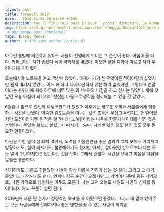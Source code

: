 ```yaml
---
layout: post
title: farewell 2018
date:   2019-01-01 00:01:00 +0900
description: You’ll find this post in your `_posts` directory. Go ahead and edit it and re-build the site to see your changes. # Add post description (optional)
img: https://s3.ap-northeast-2.amazonaws.com/rohegggithubio/2019japan.png
 # Add image post (optional)
tags: [Blog, Memo]
author:  # Add name author (optional)
---
```

아무런 불빛에 의존하지 않아도 사물이 선명하게 보이는 그 순간이 좋다. 아침이 올 때다. 
커피보다는 차가 좋겠다 싶어 국화차를 내렸다. 따뜻한 물을 다기에 따르고 차가 우러나기를 기다렸다. 

오늘에서야 노트북을 켜고 책상에 앉았다. 어제가 가기 전 무엇이든 적어야할까 싶었지만 왠지 내키지 않았다. 어느 해 하나 다사다난하지 않은 해가 없었지만, 그렇다고 연말이라는 분위기에 취해 하루에 너무 많은 의미부여와 다짐을 하고 싶지는 않았다. 새해 첫날인 오늘 아침이 되어서야 잔잔한 마음으로 생각을 정리해볼 수 있을 것 같았다.

6월을 기점으로 한번의 터닝포인트가 있었고 이후에는 새로운 조직과 사람들에게 적응하는 시간을 보냈다. 익숙한 컴포트존을 떠나는 것은 조금은 무섭고 두렵기도 한 일이었지만 도전이라기엔 큰 작은 일 하나가 노혜란이라는 나무에 한줄기 나이테를 남긴 것은 분명하다. 무엇을 잃었고 얻었는지 따지기는 싫다. 나에겐 잃은 것도 얻은 것도 모두 필요한 일들이었다. 

마음을 다한 일이 잘 되지 않아서, 노력을 기울인만큼 좋은 결과가 있지 못해서 이리저리 방황하기도, 힘이 빠지기도, 불안해하기도 했지만 이제껏 살아왔던 삶으로부터 나는 모든 일이 순탄하지만은 않는다는 것을 안다. 그래서 괜찮다. 시간을 보내고 마음을 다잡을 날들은 충분하다.

신기하게도 괴롭고 힘들었던 시절이 항상 마음에 진하게 남는 것 같다. 그리고 그 때가 좋았다고 기억되기도 한다. 언제나 힘든 순간이 오겠지만 그 기억이 나중에 좋은 기억으로, 나쁜 기억으로 남을지는 아무도 모른다. 나는 그저 오늘도 내일도 나만의 심지를 잃어버리지 않고 꾸준히 살면 된다.

2019년에 세운 단 한가지 정량적인 목표를 꼭 이뤘으면 좋겠다. 그리고 내 곁에 있어주는 모든 사람들에게 언제까지나 좋은 영향을 줄 수 있는 사람이 되기를. 








